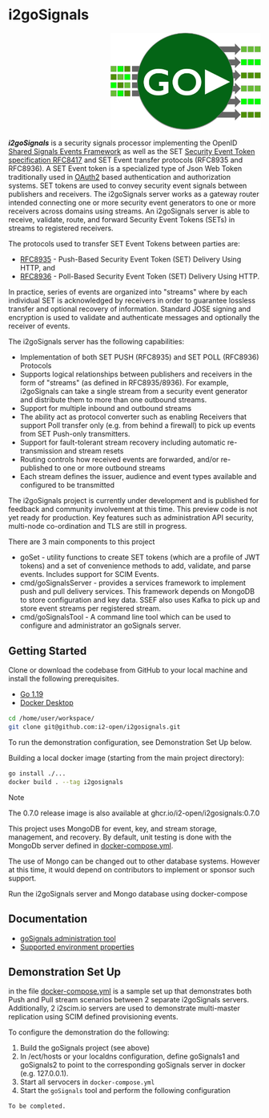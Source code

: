 # i2goSignals

<div style="text-align: right"><img src="media/GoSignals-msgs.png" title="GoSignals-Msgs" width=300  alt="i2GoSignals!"/></div>

**_i2goSignals_** is a security signals processor implementing the OpenID [Shared Signals Events Framework](https://openid.net/specs/openid-sharedsignals-framework-1_0-02.html) as well 
as the SET [Security Event Token specification RFC8417](https://www.rfc-editor.org/rfc/rfc8417) and SET Event transfer protocols (RFC8935 and RFC8936). A SET Event token is a 
specialized type of Json Web Token traditionally used in [OAuth2](https://www.rfc-editor.org/rfc/rfc6749)
based authentication and authorization systems. SET tokens are used to convey security event signals between publishers and
receivers. The i2goSignals server works as a gateway router intended connecting one or more security 
event generators to one or more receivers across domains using streams. An i2goSignals server is able to receive, validate, route, and 
forward Security Event Tokens (SETs) in streams to registered receivers. 

The protocols used to transfer SET Event Tokens between parties are:
* [RFC8935](https://www.rfc-editor.org/rfc/rfc8935) - Push-Based Security Event Token (SET) Delivery Using HTTP, and
* [RFC8936](https://www.rfc-editor.org/rfc/rfc8936) - Poll-Based Security Event Token (SET) Delivery Using HTTP.

In practice, series of events are organized into "streams" where by each individual SET is acknowledged by receivers in order to guarantee lossless 
transfer and optional recovery of information.  Standard JOSE signing and encryption is used to validate and authenticate messages and optionally
the receiver of events.

The i2goSignals server has the following capabilities:
* Implementation of both SET PUSH (RFC8935) and SET POLL (RFC8936) Protocols
* Supports logical relationships between publishers and receivers in the form of "streams" (as defined in RFC8935/8936). For example, i2goSignals can take a single stream from a security event generator and distribute them to more than one outbound streams.
* Support for multiple inbound and outbound streams
* The ability act as protocol converter such as enabling Receivers that support Poll transfer only (e.g. from behind a firewall) to pick up events from SET Push-only transmitters.
* Support for fault-tolerant stream recovery including automatic re-transmission and stream resets
* Routing controls how received events are forwarded, and/or re-published to one or more outbound streams
* Each stream defines the issuer, audience and event types available and configured to be transmitted

The i2goSignals project is currently under development and is published for feedback and community involvement at this time.  This 
preview code is not yet ready for production. Key features such as administration API security, multi-node co-ordination and TLS are still in progress.

There are 3 main components to this project
* goSet - utility functions to create SET tokens (which are a profile of JWT tokens) and a set of convenience methods to add, validate, and parse events. Includes support for SCIM Events.
* cmd/goSignalsServer - provides a services framework to implement push and pull delivery services. This framework depends on MongoDB to store configuration and key data. SSEF also uses Kafka to pick up and store event streams per registered stream.
* cmd/goSignalsTool - A command line tool which can be used to configure and administrator an goSignals server.

## Getting Started

Clone or download the codebase from GitHub to your local machine and install the following prerequisites.

* [Go 1.19](https://go.dev)
* [Docker Desktop](https://www.docker.com/products/docker-desktop)

```bash
cd /home/user/workspace/
git clone git@github.com:i2-open/i2gosignals.git
```
To run the demonstration configuration, see Demonstration Set Up below.


Building a local docker image (starting from the main project directory):
```bash
go install ./...
docker build . --tag i2gosignals
```
> [!NOTE] 
> The 0.7.0 release image is also available at ghcr.io/i2-open/i2gosignals:0.7.0

This project uses MongoDB for event, key, and stream storage, management, and recovery. By default, unit testing is done with the MongoDb server defined in [docker-compose.yml](docker-compose.yml).

The use of Mongo can be changed out to other database systems. However at this time, it would depend on contributors to implement or sponsor such support.

Run the i2goSignals server and Mongo database using docker-compose

## Documentation
* [goSignals administration tool](docs/gosignals_tool.md)
* [Supported environment properties](docs/configuration_properties.md)


## Demonstration Set Up
in the file [docker-compose.yml](docker-compose.yml) is a sample set up that demonstrates both Push and Pull stream scenarios between 2 separate i2goSignals
servers. Additionally, 2 i2scim.io servers are used to demonstrate multi-master replication using SCIM defined provisioning events.

To configure the demonstration do the following:
1. Build the goSignals project (see above)
2. In /ect/hosts or your localdns configuration, define goSignals1 and goSignals2 to point to the corresponding goSignals server in docker (e.g. 127.0.0.1).
3. Start all servocers in `docker-compose.yml`
4. Start the `goSignals` tool and perform the following configuration
```bash
To be completed.
```